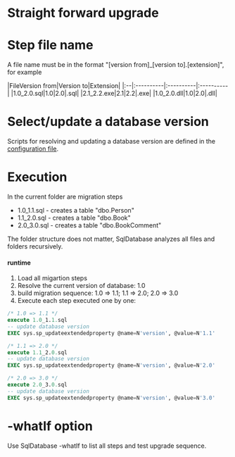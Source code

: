 Straight forward upgrade
===========================

Step file name <a name="file-name"></a>
===
A file name must be in the format "[version from]\_[version to].[extension]", for example

|FileVersion from|Version to|Extension|
|:--|:----------|:----------|:----------|
|1.0_2.0.sql|1.0|2.0|.sql|
|2.1_2.2.exe|2.1|2.2|.exe|
|1.0_2.0.dll|1.0|2.0|.dll|

Select/update a database version <a name="module-version"></a>
===
Scripts for resolving and updating a database version are defined in the [configuration file](https://github.com/max-ieremenko/SqlDatabase/tree/master/Examples/ConfigurationFile).

Execution
===
In the current folder are migration steps
- 1.0_1.1.sql - creates a table "dbo.Person"
- 1.1_2.0.sql - creates a table "dbo.Book"
- 2.0_3.0.sql - creates a table "dbo.BookComment"

The folder structure does not matter, SqlDatabase analyzes all files and folders recursively.

#### runtime
1. Load all migartion steps
2. Resolve the current version of database: 1.0
4. build migration sequence: 1.0 => 1.1; 1.1 => 2.0; 2.0 => 3.0
5. Execute each step executed one by one:

```sql
/* 1.0 => 1.1 */
execute 1.0_1.1.sql
-- update database version
EXEC sys.sp_updateextendedproperty @name=N'version', @value=N'1.1'

/* 1.1 => 2.0 */
execute 1.1_2.0.sql
-- update database version
EXEC sys.sp_updateextendedproperty @name=N'version', @value=N'2.0'

/* 2.0 => 3.0 */
execute 2.0_3.0.sql
-- update database version
EXEC sys.sp_updateextendedproperty @name=N'version', @value=N'3.0'
```

-whatIf option <a name="whatIf"></a>
===
Use SqlDatabase -whatIf to list all steps and test upgrade sequence.
